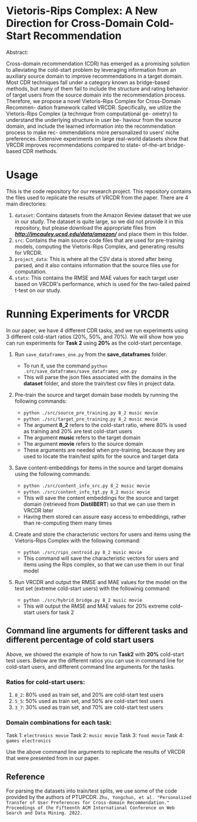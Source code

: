# Vietoris-Rips Complex: A New Direction for Cross-Domain Cold-Start Recommendation

Abstract:

Cross-domain recommendation (CDR) has emerged as a promising solution to alleviating the cold-start problem by leveraging information from an auxiliary source domain to improve recommendations in a target domain. Most CDR techniques fall under a category known as bridge-based methods, but many of them fail to include the structure and rating behavior of target users from the source domain into the recommendation process. Therefore, we propose a novel Vietoris-Rips Complex for Cross-Domain Recommen- dation framework called VRCDR. Specifically, we utilize the Vietoris-Rips Complex (a technique from computational ge- ometry) to understand the underlying structure in user be- haviour from the source domain, and include the learned information into the recommendation process to make rec- ommendations more personalized to users’ niche preferences. Extensive experiments on large real-world datasets show that VRCDR improves recommendations compared to state- of-the-art bridge-based CDR methods.

# Usage

This is the code repository for our research project. This repository contains the files used to replicate the results of VRCDR from the paper. There are 4 main directories:

1. `dataset`: Contains datasets from the Amazon Review dataset that we use in our study. The dataset is quite large, so we did not provide it in this repository, but please download the appropriate files from ***http://jmcauley.ucsd.edu/data/amazon/*** and place them in this folder. 
2. `src`: Contains the main source code files that are used for pre-training models, computing the Vietoris-Rips Complex, and generating results for VRCDR.
3. `project_data`: This is where all the CSV data is stored after being parsed, and it also contains information that the source files use for computation.
4. `stats`: This contains the RMSE and MAE values for each target user based on VRCDR's performance, which is used for the two-tailed paired t-test on our study.

# Running Experiments for VRCDR

In our paper, we have 4 different CDR tasks, and we run experiments using 3 different cold-start ratios (20%, 50%, and 70%). We will show how you can run experiments for **Task 2** using **20%** as the cold-start percentage.

1. Run `save_dataframes_one.py` from the **save_dataframes** folder.
   - To run it, use the command `python .src/save_dataframes/save_dataframes_one.py`
   - This will parse the json files associated with the domains in the **dataset** folder, and store the train/test csv files in project data.

2. Pre-train the source and target domain base models by running the following commands:
   - `python ./src/source_pre_training.py 8_2 music movie`
   - `python ./src/target_pre_training.py 8_2 music movie`
   - The argument **8_2** refers to the cold-start ratio, where 80% is used as training and 20% are test cold-start users
   - The argument **music** refers to the target domain
   - The argument **movie** refers to the source domain
   - These arguments are needed when pre-training, because they are used to locate the train/test splits for the source and target data
  
3. Save content-embeddings for items in the source and target domains using the following commands:
   - `python ./src/content_info_src.py 8_2 music movie`
   - `python ./src/content_info_tgt.py 8_2 music movie`
   - This will save the content embeddings for the source and target domain (retrieved from **DistilBERT**) so that we can use them in VRCDR later
   - Having them stored can assure easy access to embeddings, rather than re-computing them many times
  
4. Create and store the characteristic vectors for users and items using the Vietoris-Rips Complex with the following command:
   - `python ./src/rips_centroid.py 8_2 music movie`
   - This command will save the characteristic vectors for users and items using the Rips complex, so that we can use them in our final model
  
5. Run VRCDR and output the RMSE and MAE values for the model on the test set (extreme cold-start users) with the followinig command:
   - `python ./src/hybrid_bridge.py 8_2 music movie`
   - This will output the RMSE and MAE values for 20% extreme cold-start users for task 2

## Command line arguments for different tasks and different percentage of cold start users

Above, we showed the example of how to run **Task2** with **20%** cold-start test users. Below are the different ratios you can use in command line for cold-start users, and different command line arguments for the tasks. 

### Ratios for cold-start users:

1. `8_2`: 80% used as train set, and 20% are cold-start test users 
2. `5_5`: 50% used as train set, and 50% are cold-start test users
3. `3_7`: 30% used as train set, and 70% are cold-start test users

### Domain combinations for each task:

Task 1: `electronics movie`
Task 2: `music movie`
Task 3: `food movie`
Task 4: `games electronics`

Use the above command line arguments to replicate the results of VRCDR that were presented from in our paper. 

## Reference

For parsing the datasets into train/test splits, we use some of the code provided by the authors of PTUPCDR.
`Zhu, Yongchun, et al. "Personalized Transfer of User Preferences for Cross-domain Recommendation." Proceedings of the Fifteenth ACM International Conference on Web Search and Data Mining. 2022.`








